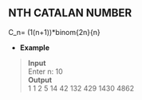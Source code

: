 ## NTH CATALAN NUMBER        
    
C_n= (1\(n+1))*binom{2n}{n}       
 
* **Example**     
    
> **Input**   
> Enter n: 10     
> **Output**     
> 1 1 2 5 14 42 132 429 1430 4862           
 
 
